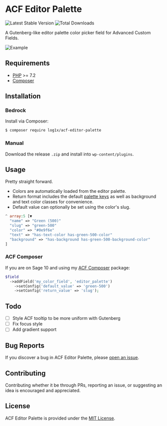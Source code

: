 # ACF Editor Palette

![Latest Stable Version](https://img.shields.io/packagist/v/log1x/acf-editor-palette?style=flat-square)
![Total Downloads](https://img.shields.io/packagist/dt/log1x/acf-editor-palette?style=flat-square)

A Gutenberg-like editor palette color picker field for Advanced Custom Fields.

![Example](https://i.imgur.com/bKKU4Sr.gif)

## Requirements

- [PHP](https://secure.php.net/manual/en/install.php) >= 7.2
- [Composer](https://getcomposer.org/download/)

## Installation

### Bedrock

Install via Composer:

```bash
$ composer require log1x/acf-editor-palette
```

### Manual

Download the release `.zip` and install into `wp-content/plugins`.

## Usage

Pretty straight forward.

- Colors are automatically loaded from the editor palette.
- Return format includes the default [palette keys](https://developer.wordpress.org/block-editor/developers/themes/theme-support/) as well as background and text color classes for convenience.
- Default value can optionally be set using the color's slug.

```php
^ array:5 [▼
  "name" => "Green (500)"
  "slug" => "green-500"
  "color" => "#0e9f6e"
  "text" => "has-text-color has-green-500-color"
  "background" => "has-background has-green-500-background-color"
]
```

### ACF Composer

If you are on Sage 10 and using my [ACF Composer](https://github.com/log1x/acf-composer) package:

```php
$field
  ->addField('my_color_field', 'editor_palette')
    ->setConfig('default_value' => 'green-500')
    ->setConfig('return_value' => 'slug');
```

## Todo

- [ ] Style ACF tooltip to be more uniform with Gutenberg
- [ ] Fix focus style
- [ ] Add gradient support

## Bug Reports

If you discover a bug in ACF Editor Palette, please [open an issue](https://github.com/log1x/acf-editor-palette/issues).

## Contributing

Contributing whether it be through PRs, reporting an issue, or suggesting an idea is encouraged and appreciated.

## License

ACF Editor Palette is provided under the [MIT License](https://github.com/log1x/acf-editor-palette/blob/master/LICENSE.md).
